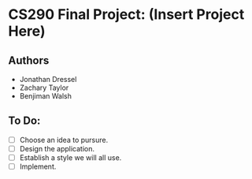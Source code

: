 # CS290 Final Project: (Insert Project Here)

## Authors
* Jonathan Dressel
* Zachary Taylor
* Benjiman Walsh

## To Do:
- [ ] Choose an idea to pursure.
- [ ] Design the application.
- [ ] Establish a style we will all use.
- [ ] Implement.
